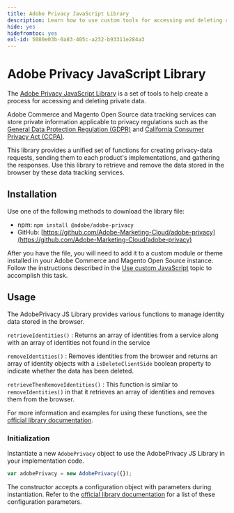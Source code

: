 ```yaml
---
title: Adobe Privacy JavaScript Library
description: Learn how to use custom tools for accessing and deleting customer personal information collected by Adobe Commerce and Magento Open Source.
hide: yes
hidefromtoc: yes
exl-id: 5080e03b-0a83-405c-a232-b93311e284a3
---
```

# Adobe Privacy JavaScript Library

<!-- TODO: Remove hide metadata when the library has been integrated with Commerce. -->

The [Adobe Privacy JavaScript Library](https://developer.adobe.com/apis/experienceplatform/gdpr/services/allservices.html) is a set of tools to help create a process for accessing and deleting private data.

Adobe Commerce and Magento Open Source data tracking services can store private information applicable to privacy regulations such as the [General Data Protection Regulation (GDPR)](gdpr.md) and [California Consumer Privacy Act (CCPA)](ccpa.md).

This library provides a unified set of functions for creating privacy-data requests, sending them to each product's implementations, and gathering the responses. Use this library to retrieve and remove the data stored in the browser by these data tracking services.

## Installation

Use one of the following methods to download the library file:

-  npm: `npm install @adobe/adobe-privacy`
-  GitHub: [https://github.com/Adobe-Marketing-Cloud/adobe-privacy](https://github.com/Adobe-Marketing-Cloud/adobe-privacy)

After you have the file, you will need to add it to a custom module or theme installed in your Adobe Commerce and Magento Open Source instance. Follow the instructions described in the [Use custom JavaScript](https://developer.adobe.com/commerce/frontend-core/javascript/custom/) topic to accomplish this task.

## Usage

The AdobePrivacy JS Library provides various functions to manage identity data stored in the browser.

`retrieveIdentities()`
: Returns an array of identities from a service along with an array of identities not found in the service

`removeIdentities()`
: Removes identities from the browser and returns an array of identity objects with a `isDeleteClientSide` boolean property to indicate whether the data has been deleted.

`retrieveThenRemoveIdentities()`
: This function is similar to `removeIdentities()` in that it retrieves an array of identities and removes them from the browser.

For more information and examples for using these functions, see the [official library documentation](https://developer.adobe.com/apis/experienceplatform/gdpr/services/allservices.html).

### Initialization

Instantiate a new `AdobePrivacy` object to use the AdobePrivacy JS Library in your implementation code.

```js
var adobePrivacy = new AdobePrivacy({});
```

The constructor accepts a configuration object with parameters during instantiation.
Refer to the [official library documentation](https://developer.adobe.com/apis/experienceplatform/gdpr/services/allservices.html) for a list of these configuration parameters.
